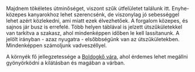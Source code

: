 Majdnem tökéletes útminőséget, viszont szűk útfelületet találunk itt. Enyhe-közepes kanyarokhoz lehet szerencsénk, de viszonylag jó sebességgel lehet azért közlekedni, ami miatt ezek élvezhetőek. A forgalom közepes, és sajnos jár busz is errefelé. Több helyen táblával is jelzett útszűkületekkel van tarkítva a szakasz, ahol mindenképpen időben le kell lassítanunk. A jelölt irányban - azaz nyugatra - elsőbbségünk van az útszűkületekben. Mindenképpen számoljunk vadveszéllyel.

A környék fő jellegzetessége a [Boldogkő vára](#geo:Boldogk%C5%91%20v%C3%A1ra@48.344733,21.232486/?b=Itt%20tal%C3%A1lhat%C3%B3%20a%20k%C3%B6rny%C3%A9k%20egyik%20legh%C3%ADresebb%20v%C3%A1ra.%20A%20v%C3%A1r%20f%C5%91%20jellegzetess%C3%A9ge,%20hogy%20hosszan%20kis%C3%A9t%C3%A1lhatunk%20a%20v%C3%A1rfal%20kil%C3%B3g%C3%B3%20kil%C3%A1t%C3%B3j%C3%A1ra,%20ahol%20gy%C3%B6ny%C3%B6rk%C3%B6dhet%C3%BCnk%20a%20leny%C5%B1g%C3%B6z%C5%91%20kil%C3%A1t%C3%A1sban.%20A%20nyitvatart%C3%A1sr%C3%B3l%20%C3%A9s%20jegy%C3%A1rakr%C3%B3l%20%C3%A9rdemes%20t%C3%A1j%C3%A9koz%C3%B3dni%20a%20v%C3%A1r%20honlapj%C3%A1n:%20%3Chttps://boldogkovara.hu/%3E.), ahol érdemes lehet megállni gyönyörködni a kilátásban és magában a várban.
